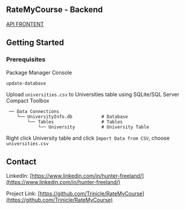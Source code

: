 ## RateMyCourse - Backend

[API FRONTENT](https://github.com/Trinicle/RateMyCourse)

## Getting Started

### Prerequisites
Package Manager Console
```
update-database
```

Upload `universities.csv` to Universities table using SQLite/SQL Server Compact Toolbox

```
 ── Data Connections               
    └── UniversityInfo.db           # Database
        └── Tables                  # Tables
            └── University          # University Table
```
Right click University table and click `Import Data from CSV`, choose `universities.csv`

## Contact

LinkedIn: [https://www.linkedin.com/in/hunter-freeland/](https://www.linkedin.com/in/hunter-freeland/)

Project Link: [https://github.com/Trinicle/RateMyCourse](https://github.com/Trinicle/RateMyCourse)
